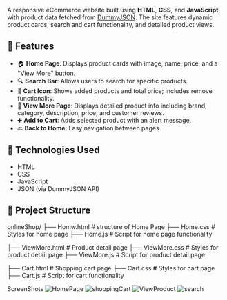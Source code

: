A responsive eCommerce website built using **HTML**, **CSS**, and **JavaScript**, with product data fetched from [DummyJSON](https://dummyjson.com/products). The site features dynamic product cards, search and cart functionality, and detailed product views.

## 🚀 Features

- 🏠 **Home Page**: Displays product cards with image, name, price, and a "View More" button.
- 🔍 **Search Bar**: Allows users to search for specific products.
- 🛒 **Cart Icon**: Shows added products and total price; includes remove functionality.
- 📄 **View More Page**: Displays detailed product info including brand, category, description, price, and customer reviews.
- ➕ **Add to Cart**: Adds selected product with an alert message.
- 🔙 **Back to Home**: Easy navigation between pages.

## 🧰 Technologies Used

- HTML
- CSS
- JavaScript
- JSON (via DummyJSON API)


## 📁 Project Structure
onlineShop/
├── Homw.html               # structure of Home Page 
├── Home.css                 # Styles for home page
├── Home.js                  # Script for home page functionality

├── ViewMore.html            # Product detail page
├── ViewMore.css             # Styles for product detail page
├── ViewMore.js              # Script for product detail page

├── Cart.html                # Shopping cart page
├── Cart.css                 # Styles for cart page
├── Cart.js                  # Script for cart functionality

ScreenShots
![HomePage](https://github.com/user-attachments/assets/8ae7c483-198d-4d7e-bb48-6e396b882d2a)
![shoppingCart](https://github.com/user-attachments/assets/a98e7cc7-af1a-41c3-9d60-6b4ffc5f9732)
![ViewProduct](https://github.com/user-attachments/assets/8640a38e-175a-42fb-ab71-f6390f3c91e3)
![search](https://github.com/user-attachments/assets/b1893957-ad09-4421-9ffe-e703043dd65d)
